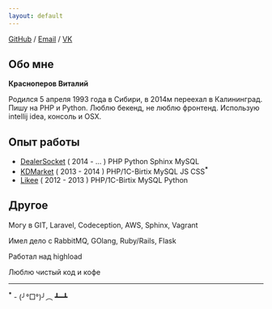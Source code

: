 ```yaml
---
layout: default
---
```


[GitHub](https://github.com/neronmoon) / [Email](mailto:alistar.neron@gmail.com) / [VK](https://vk.com/neronmoon)

## Обо мне

**Красноперов Виталий**

Родился 5 апреля 1993 года в Сибири, в 2014м переехал в Калининград. Пишу на PHP и Python. Люблю бекенд, не люблю фронтенд. Использую intellij idea, консоль и OSX.

## Опыт работы

- [DealerSocket](http://dealersocket.com/) ( 2014 - ... ) PHP Python Sphinx MySQL
- [KDMarket](http://kdmarket.ru/) ( 2013 - 2014 ) PHP/1C-Birtix MySQL JS CSS<sup>**\***</sup>
- [Likee](https://likee.ru/) ( 2012 - 2013 ) PHP/1C-Birtix MySQL Python

## Другое

Могу в GIT, Laravel, Codeception, AWS, Sphinx, Vagrant

Имел дело с RabbitMQ, GOlang, Ruby/Rails, Flask

Работал над highload

Люблю чистый код и кофе

------

<sup>**\***</sup> - (╯°□°)╯︵ ┻━┻